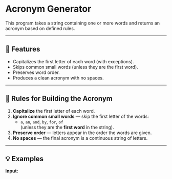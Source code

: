 # Acronym Generator  

This program takes a string containing one or more words and returns an acronym based on defined rules.  

---

## 🚀 Features  
- Capitalizes the first letter of each word (with exceptions).  
- Skips common small words (unless they are the first word).  
- Preserves word order.  
- Produces a clean acronym with no spaces.  

---

## 📖 Rules for Building the Acronym  

1. **Capitalize** the first letter of each word.  
2. **Ignore common small words** — skip the first letter of the words:  
   - `a`, `an`, `and`, `by`, `for`, `of`  
   (unless they are the **first word** in the string).  
3. **Preserve order** — letters appear in the order the words are given.  
4. **No spaces** — the final acronym is a continuous string of letters.  

---

## 💡 Examples  

**Input:**  
